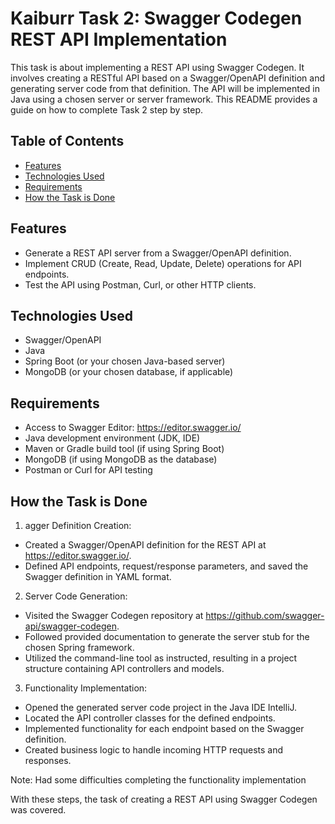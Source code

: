 # Kaiburr Task 2: Swagger Codegen REST API Implementation

This task is about implementing a REST API using Swagger Codegen. It involves creating a RESTful API based on a Swagger/OpenAPI definition and generating server code from that definition. The API will be implemented in Java using a chosen server or server framework. This README provides a guide on how to complete Task 2 step by step.

## Table of Contents
- [Features](#features)
- [Technologies Used](#technologies-used)
- [Requirements](#requirements)
- [How the Task is Done](#how-the-task-is-done)

## Features
- Generate a REST API server from a Swagger/OpenAPI definition.
- Implement CRUD (Create, Read, Update, Delete) operations for API endpoints.
- Test the API using Postman, Curl, or other HTTP clients.

## Technologies Used
- Swagger/OpenAPI
- Java
- Spring Boot (or your chosen Java-based server)
- MongoDB (or your chosen database, if applicable)

## Requirements
- Access to Swagger Editor: https://editor.swagger.io/
- Java development environment (JDK, IDE)
- Maven or Gradle build tool (if using Spring Boot)
- MongoDB (if using MongoDB as the database)
- Postman or Curl for API testing

## How the Task is Done

1. agger Definition Creation:

- Created a Swagger/OpenAPI definition for the REST API at https://editor.swagger.io/.
- Defined API endpoints, request/response parameters, and saved the Swagger definition in YAML format.

2. Server Code Generation:

- Visited the Swagger Codegen repository at https://github.com/swagger-api/swagger-codegen.
- Followed provided documentation to generate the server stub for the chosen Spring framework.
- Utilized the command-line tool as instructed, resulting in a project structure containing API controllers and models.

3. Functionality Implementation:

- Opened the generated server code project in the Java IDE IntelliJ.
- Located the API controller classes for the defined endpoints.
- Implemented functionality for each endpoint based on the Swagger definition.
- Created business logic to handle incoming HTTP requests and responses.

Note: Had some difficulties completing the functionality implementation

With these steps, the task of creating a REST API using Swagger Codegen was covered.
